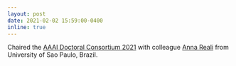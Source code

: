 ```yaml
---
layout: post
date: 2021-02-02 15:59:00-0400
inline: true
---
```

Chaired the [AAAI Doctoral Consortium 2021](https://aaaidc.github.io/dc2021/) with colleague [Anna Reali](https://aaaidc.github.io/dc2021/) from University of Sao Paulo, Brazil.
